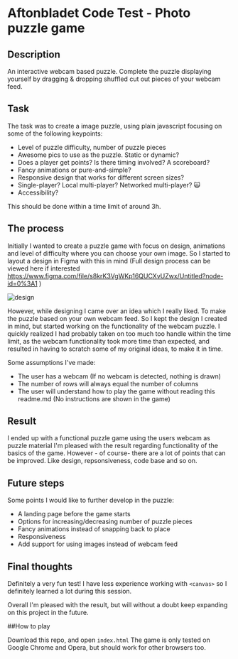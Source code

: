 # Aftonbladet Code Test - Photo puzzle game


## Description
An interactive webcam based puzzle. Complete the puzzle displaying yourself by dragging & dropping shuffled cut out pieces of your webcam feed.

## Task
The task was to create a image puzzle, using plain javascript focusing on some of the following keypoints:

-   Level of puzzle difficulty, number of puzzle pieces
-   Awesome pics to use as the puzzle. Static or dynamic?
-   Does a player get points? Is there timing involved? A scoreboard?
-   Fancy animations or pure-and-simple?
-   Responsive design that works for different screen sizes?
-   Single-player? Local multi-player? Networked multi-player? 🙀
-   Accessibility?

This should be done within a time limit of around 3h.

## The process
Initially I wanted to create a puzzle game with focus on design, animations and level of difficulty where you can choose your own image.
So I started to layout a design in Figma with this in mind (Full design process can be viewed here if interested https://www.figma.com/file/s8krK3VgWKp16QUCXvUZwx/Untitled?node-id=0%3A1 )

![design](https://user-images.githubusercontent.com/53311520/154683540-91c340cd-e888-4678-b883-99bf7112f029.png)


However, while designing I came over an idea which I really liked. To make the puzzle based on your own webcam feed.
So I kept the design I created in mind, but started working on the functionality of the webcam puzzle.
I quickly realized I had probably taken on too much too handle within the time limit, as the webcam functionality took more time than expected, and resulted in having to scratch some of my original ideas, to make it in time.

Some assumptions I've made:
 -   The user has a webcam (If no webcam is detected, nothing is drawn)
 -   The number of rows will always equal the number of columns
 -   The user will understand how to play the game without reading this readme.md (No instructions are shown in the game)


## Result
I ended up with a functional puzzle game using the users webcam as puzzle material
I'm pleased with the result regarding functionality of the basics of the game. However - of course-  there are a lot of points that can be improved. Like design, repsonsiveness, code base and so on.

## Future steps
Some points I would like to further develop in the puzzle:
 -   A landing page before the game starts
 -   Options for increasing/decreasing number of puzzle pieces
 -   Fancy animations instead of snapping back to place
 -   Responsiveness
 -   Add support for using images instead of webcam feed

## Final thoughts
Definitely a very fun test! I have less experience working with `<canvas>` so I definitely learned a lot during this session.

Overall I'm pleased with the result, but will without a doubt keep expanding on this project in the future.


##How to play

Download this repo, and open `index.html`
The game is only tested on Google Chrome and Opera, but should work for other browsers too.


